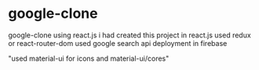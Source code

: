 # google-clone
google-clone using react.js 
i had created this project in react.js
used redux or react-router-dom
used google search api
deployment in firebase


"used material-ui for icons and material-ui/cores"


